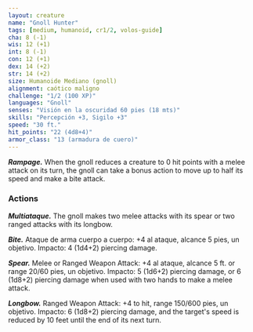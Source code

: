 ```yaml
---
layout: creature
name: "Gnoll Hunter"
tags: [medium, humanoid, cr1/2, volos-guide]
cha: 8 (-1)
wis: 12 (+1)
int: 8 (-1)
con: 12 (+1)
dex: 14 (+2)
str: 14 (+2)
size: Humanoide Mediano (gnoll)
alignment: caótico maligno
challenge: "1/2 (100 XP)"
languages: "Gnoll"
senses: "Visión en la oscuridad 60 pies (18 mts)"
skills: "Percepción +3, Sigilo +3"
speed: "30 ft."
hit_points: "22 (4d8+4)"
armor_class: "13 (armadura de cuero)"
---
```


***Rampage.*** When the gnoll reduces a creature to 0 hit points with a melee attack on its turn, the gnoll can take a bonus action to move up to half its speed and make a bite attack.

### Actions

***Multiataque.*** The gnoll makes two melee attacks with its spear or two ranged attacks with its longbow.

***Bite.*** Ataque de arma cuerpo a cuerpo: +4 al ataque, alcance 5 pies, un objetivo. Impacto: 4 (1d4+2) piercing damage.

***Spear.*** Melee or Ranged Weapon Attack: +4 al ataque, alcance 5 ft. or range 20/60 pies, un objetivo. Impacto: 5 (1d6+2) piercing damage, or 6 (1d8+2) piercing damage when used with two hands to make a melee attack.

***Longbow.*** Ranged Weapon Attack: +4 to hit, range 150/600 pies, un objetivo. Impacto: 6 (1d8+2) piercing damage, and the target's speed is reduced by 10 feet until the end of its next turn.